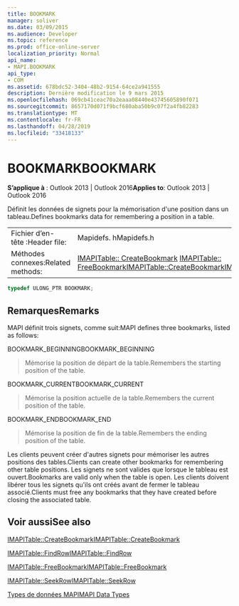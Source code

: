 ```yaml
---
title: BOOKMARK
manager: soliver
ms.date: 03/09/2015
ms.audience: Developer
ms.topic: reference
ms.prod: office-online-server
localization_priority: Normal
api_name:
- MAPI.BOOKMARK
api_type:
- COM
ms.assetid: 678bdc52-3404-48b2-9154-64ce2a941555
description: Dernière modification le 9 mars 2015
ms.openlocfilehash: 069cb41ceac70a2eaaa08440e43745605890f071
ms.sourcegitcommit: 8657170d071f9bcf680aba50b9c07f2a4fb82283
ms.translationtype: MT
ms.contentlocale: fr-FR
ms.lasthandoff: 04/28/2019
ms.locfileid: "33418133"
---
```

# <a name="bookmark"></a><span data-ttu-id="e3bcf-103">BOOKMARK</span><span class="sxs-lookup"><span data-stu-id="e3bcf-103">BOOKMARK</span></span>

  
  
<span data-ttu-id="e3bcf-104">**S’applique à** : Outlook 2013 | Outlook 2016</span><span class="sxs-lookup"><span data-stu-id="e3bcf-104">**Applies to**: Outlook 2013 | Outlook 2016</span></span> 
  
<span data-ttu-id="e3bcf-105">Définit les données de signets pour la mémorisation d'une position dans un tableau.</span><span class="sxs-lookup"><span data-stu-id="e3bcf-105">Defines bookmarks data for remembering a position in a table.</span></span> 
  
|||
|:-----|:-----|
|<span data-ttu-id="e3bcf-106">Fichier d’en-tête :</span><span class="sxs-lookup"><span data-stu-id="e3bcf-106">Header file:</span></span>  <br/> |<span data-ttu-id="e3bcf-107">Mapidefs. h</span><span class="sxs-lookup"><span data-stu-id="e3bcf-107">Mapidefs.h</span></span>  <br/> |
|<span data-ttu-id="e3bcf-108">Méthodes connexes:</span><span class="sxs-lookup"><span data-stu-id="e3bcf-108">Related methods:</span></span>  <br/> |<span data-ttu-id="e3bcf-109">[IMAPITable:: CreateBookmark](imapitable-createbookmark.md) [IMAPITable:: FreeBookmark](imapitable-freebookmark.md)</span><span class="sxs-lookup"><span data-stu-id="e3bcf-109">[IMAPITable::CreateBookmark](imapitable-createbookmark.md)[IMAPITable::FreeBookmark](imapitable-freebookmark.md)</span></span> <br/> |
   
```cpp
typedef ULONG_PTR BOOKMARK;
```

## <a name="remarks"></a><span data-ttu-id="e3bcf-110">Remarques</span><span class="sxs-lookup"><span data-stu-id="e3bcf-110">Remarks</span></span>

<span data-ttu-id="e3bcf-111">MAPI définit trois signets, comme suit:</span><span class="sxs-lookup"><span data-stu-id="e3bcf-111">MAPI defines three bookmarks, listed as follows:</span></span>
  
<span data-ttu-id="e3bcf-112">BOOKMARK_BEGINNING</span><span class="sxs-lookup"><span data-stu-id="e3bcf-112">BOOKMARK_BEGINNING</span></span> 
  
> <span data-ttu-id="e3bcf-113">Mémorise la position de départ de la table.</span><span class="sxs-lookup"><span data-stu-id="e3bcf-113">Remembers the starting position of the table.</span></span> 
    
<span data-ttu-id="e3bcf-114">BOOKMARK_CURRENT</span><span class="sxs-lookup"><span data-stu-id="e3bcf-114">BOOKMARK_CURRENT</span></span> 
  
> <span data-ttu-id="e3bcf-115">Mémorise la position actuelle de la table.</span><span class="sxs-lookup"><span data-stu-id="e3bcf-115">Remembers the current position of the table.</span></span>
    
<span data-ttu-id="e3bcf-116">BOOKMARK_END</span><span class="sxs-lookup"><span data-stu-id="e3bcf-116">BOOKMARK_END</span></span> 
  
> <span data-ttu-id="e3bcf-117">Mémorise la position de fin de la table.</span><span class="sxs-lookup"><span data-stu-id="e3bcf-117">Remembers the ending position of the table.</span></span>
    
<span data-ttu-id="e3bcf-118">Les clients peuvent créer d'autres signets pour mémoriser les autres positions des tables.</span><span class="sxs-lookup"><span data-stu-id="e3bcf-118">Clients can create other bookmarks for remembering other table positions.</span></span> <span data-ttu-id="e3bcf-119">Les signets ne sont valides que lorsque le tableau est ouvert.</span><span class="sxs-lookup"><span data-stu-id="e3bcf-119">Bookmarks are valid only when the table is open.</span></span> <span data-ttu-id="e3bcf-120">Les clients doivent libérer tous les signets qu'ils ont créés avant de fermer le tableau associé.</span><span class="sxs-lookup"><span data-stu-id="e3bcf-120">Clients must free any bookmarks that they have created before closing the associated table.</span></span> 
  
## <a name="see-also"></a><span data-ttu-id="e3bcf-121">Voir aussi</span><span class="sxs-lookup"><span data-stu-id="e3bcf-121">See also</span></span>



[<span data-ttu-id="e3bcf-122">IMAPITable::CreateBookmark</span><span class="sxs-lookup"><span data-stu-id="e3bcf-122">IMAPITable::CreateBookmark</span></span>](imapitable-createbookmark.md)
  
[<span data-ttu-id="e3bcf-123">IMAPITable::FindRow</span><span class="sxs-lookup"><span data-stu-id="e3bcf-123">IMAPITable::FindRow</span></span>](imapitable-findrow.md)
  
[<span data-ttu-id="e3bcf-124">IMAPITable::FreeBookmark</span><span class="sxs-lookup"><span data-stu-id="e3bcf-124">IMAPITable::FreeBookmark</span></span>](imapitable-freebookmark.md)
  
[<span data-ttu-id="e3bcf-125">IMAPITable::SeekRow</span><span class="sxs-lookup"><span data-stu-id="e3bcf-125">IMAPITable::SeekRow</span></span>](imapitable-seekrow.md)


[<span data-ttu-id="e3bcf-126">Types de données MAPI</span><span class="sxs-lookup"><span data-stu-id="e3bcf-126">MAPI Data Types</span></span>](mapi-data-types.md)

